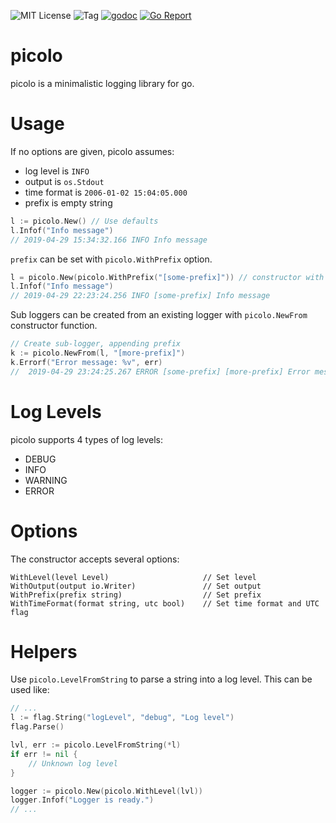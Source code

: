 ![MIT License](https://img.shields.io/badge/license-MIT-blue.svg)
![Tag](https://img.shields.io/github/tag/peak/picolo.svg)
[![godoc](https://img.shields.io/badge/godoc-reference-blue.svg)](https://godoc.org/github.com/peak/picolo)
[![Go Report](https://goreportcard.com/badge/github.com/peak/picolo)](https://goreportcard.com/report/github.com/peak/picolo)

# picolo

picolo is a minimalistic logging library for go.

# Usage
If no options are given, picolo assumes:
* log level is `INFO`
* output is `os.Stdout`
* time format is `2006-01-02 15:04:05.000`
* prefix is empty string

```go
l := picolo.New() // Use defaults
l.Infof("Info message")
// 2019-04-29 15:34:32.166 INFO Info message
```

`prefix` can be set with `picolo.WithPrefix` option.

```go
l = picolo.New(picolo.WithPrefix("[some-prefix]")) // constructor with optional prefix
l.Infof("Info message")
// 2019-04-29 22:23:24.256 INFO [some-prefix] Info message
```

Sub loggers can be created from an existing logger with `picolo.NewFrom` constructor function.
```go
// Create sub-logger, appending prefix
k := picolo.NewFrom(l, "[more-prefix]")
k.Errorf("Error message: %v", err)
//  2019-04-29 23:24:25.267 ERROR [some-prefix] [more-prefix] Error message: No such file or directory
```

# Log Levels
picolo supports 4 types of log levels:
* DEBUG
* INFO
* WARNING
* ERROR

# Options

The constructor accepts several options:

    WithLevel(level Level)                     // Set level
    WithOutput(output io.Writer)               // Set output
    WithPrefix(prefix string)                  // Set prefix
    WithTimeFormat(format string, utc bool)    // Set time format and UTC flag


# Helpers

Use `picolo.LevelFromString` to parse a string into a log level. This can be used like:

```go
// ...
l := flag.String("logLevel", "debug", "Log level")
flag.Parse()

lvl, err := picolo.LevelFromString(*l)
if err != nil {
	// Unknown log level
}

logger := picolo.New(picolo.WithLevel(lvl))
logger.Infof("Logger is ready.")
// ...
```